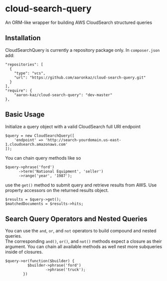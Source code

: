 # cloud-search-query
An ORM-like wrapper for building AWS CloudSearch structured queries

## Installation ##
CloudSearchQuery is currently a repository package only.  In `composer.json` add:

    "repositories": [
      {
        "type": "vcs",
        "url": "https://github.com/aaronkaz/cloud-search-query.git"
      }
    ],
    "require": {
        "aaron-kaz/cloud-search-query": "dev-master"
    },


## Basic Usage ##
Initialize a query object with a valid CloudSearch full URI endpoint

    $query = new CloudSearchQuery([
        'endpoint' => 'http://search-yourdomain.us-east-1.cloudsearch.amazonaws.com'
    ]);

You can chain query methods like so

    $query->phrase('ford')
          ->term('National Equipment', 'seller')
          ->range('year', '1987');

use the `get()` method to submit query and retrieve results from AWS.  Use property accessors on the returned results object.

    $results = $query->get();
    $matchedDocuments = $results->hits;

## Search Query Operators and Nested Queries ##
You can use the `and`, `or`, and `not` operators to build compound and nested queries.  
The corresponding `and()`, `or()`, and `not()` methods expect a closure as their argument.
You can chain all available methods as well nest more subqueries inside of closures.

    $query->or(function($builder) {
              $builder->phrase('ford')
                      ->phrase('truck');
            })
